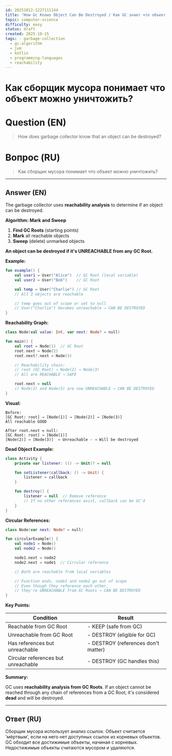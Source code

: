 ```yaml
---
id: 20251012-1227111144
title: "How Gc Knows Object Can Be Destroyed / Как GC знает что объект можно уничтожить"
topic: computer-science
difficulty: easy
status: draft
created: 2025-10-15
tags: - garbage-collection
  - gc-algorithm
  - jvm
  - kotlin
  - programming-languages
  - reachability
---
```

# Как сборщик мусора понимает что объект можно уничтожить?

# Question (EN)
> How does garbage collector know that an object can be destroyed?

# Вопрос (RU)
> Как сборщик мусора понимает что объект можно уничтожить?

---

## Answer (EN)

The garbage collector uses **reachability analysis** to determine if an object can be destroyed.

**Algorithm: Mark and Sweep**

1. **Find GC Roots** (starting points)
2. **Mark** all reachable objects
3. **Sweep** (delete) unmarked objects

**An object can be destroyed if it's UNREACHABLE from any GC Root.**

**Example:**

```kotlin
fun example() {
    val user1 = User("Alice")  // GC Root (local variable)
    val user2 = User("Bob")    // GC Root

    val temp = User("Charlie") // GC Root
    // All 3 objects are reachable

    // temp goes out of scope or set to null
    // User("Charlie") becomes unreachable → CAN BE DESTROYED
}
```

**Reachability Graph:**

```kotlin
class Node(val value: Int, var next: Node? = null)

fun main() {
    val root = Node(1)  // GC Root
    root.next = Node(2)
    root.next?.next = Node(3)

    // Reachability chain:
    // root (GC Root) → Node(2) → Node(3)
    // All are REACHABLE → SAFE

    root.next = null
    // Node(2) and Node(3) are now UNREACHABLE → CAN BE DESTROYED
}
```

**Visual:**

```
Before:
[GC Root: root] → [Node(1)] → [Node(2)] → [Node(3)]
All reachable GOOD

After root.next = null:
[GC Root: root] → [Node(1)]
[Node(2)] → [Node(3)]  ← Unreachable - → Will be destroyed
```

**Dead Object Example:**

```kotlin
class Activity {
    private var listener: (() -> Unit)? = null

    fun setListener(callback: () -> Unit) {
        listener = callback
    }

    fun destroy() {
        listener = null  // Remove reference
        // If no other references exist, callback can be GC'd
    }
}
```

**Circular References:**

```kotlin
class Node(var next: Node? = null)

fun circularExample() {
    val node1 = Node()
    val node2 = Node()

    node1.next = node2
    node2.next = node1  // Circular reference

    // Both are reachable from local variables

    // Function ends, node1 and node2 go out of scope
    // Even though they reference each other,
    // they're UNREACHABLE from GC Roots → CAN BE DESTROYED
}
```

**Key Points:**

| Condition | Result |
|-----------|--------|
| Reachable from GC Root | - KEEP (safe from GC) |
| Unreachable from GC Root | - DESTROY (eligible for GC) |
| Has references but unreachable | - DESTROY (references don't matter) |
| Circular references but unreachable | - DESTROY (GC handles this) |

**Summary:**

GC uses **reachability analysis from GC Roots**. If an object cannot be reached through any chain of references from a GC Root, it's considered **dead** and will be destroyed.

---

## Ответ (RU)

Сборщик мусора использует анализ ссылок. Объект считается 'мёртвым', если на него нет доступных ссылок из корневых объектов. GC обходит все достижимые объекты, начиная с корневых. Недостижимые объекты считаются мусором и удаляются.


